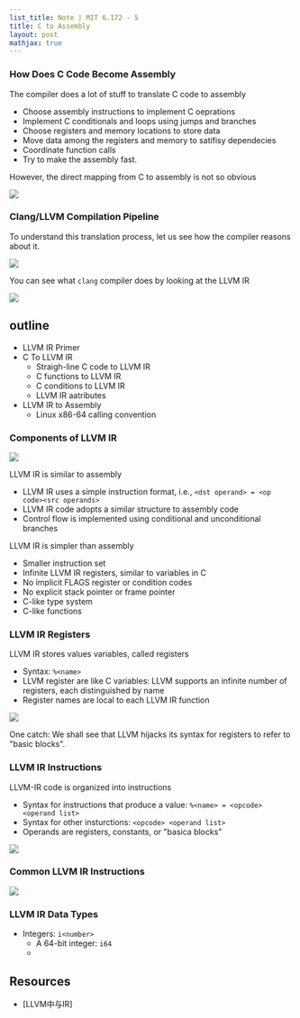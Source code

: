 ```yaml
---
list_title: Note | MIT 6.172 - 5
title: C to Assembly
layout: post
mathjax: true
---
```


### How Does C Code Become Assembly

The compiler does a lot of stuff to translate C code to assembly

- Choose assembly instructions to implement C oeprations
- Implement C conditionals and loops using jumps and branches
- Choose registers and memory locations to store data
- Move data among the registers and memory to satifisy dependecies
- Coordinate function calls
- Try to make the assembly fast.

However, the direct mapping from C to assembly is not so obvious

<img class="md-img-center" src="{{site.baseurl}}/assets/images/2021/07/perf-5-1.png">

### Clang/LLVM Compilation Pipeline

To understand this translation process, let us see how the compiler reasons about it.

<img class="md-img-center" src="{{site.baseurl}}/assets/images/2021/07/perf-5-2.png">

You can see what `clang` compiler does by looking at the LLVM IR

<img class="md-img-center" src="{{site.baseurl}}/assets/images/2021/07/perf-5-3.png">

## outline

- LLVM IR Primer
- C To LLVM IR
    - Straigh-line C code to LLVM IR
    - C functions to LLVM IR
    - C conditions to LLVM IR
    - LLVM IR aatributes
- LLVM IR to Assembly
    - Linux x86-64 calling convention

### Components of LLVM IR

<img class="md-img-center" src="{{site.baseurl}}/assets/images/2021/07/perf-5-4.png">

LLVM IR is similar to assembly
- LLVM IR uses a simple instruction format, i.e., `<dst operand> = <op code><src operands>`
- LLVM IR code adopts a similar structure to assembly code
- Control flow is implemented using conditional and unconditional branches

LLVM IR is simpler than assembly
- Smaller instruction set
- Infinite LLVM IR registers, similar to variables in C
- No implicit FLAGS register or condition codes
- No explicit stack pointer or frame pointer
- C-like type system
- C-like functions

### LLVM IR Registers

LLVM IR stores values variables, called registers
- Syntax: `%<name>`
- LLVM register are like C variables: LLVM supports an infinite number of registers, each distinguished by name
- Register names are local to each LLVM IR function

<img class="md-img-center" src="{{site.baseurl}}/assets/images/2021/07/perf-5-5.png">

One catch: We shall see that LLVM hijacks its syntax for registers to refer to "basic blocks".

### LLVM IR Instructions

LLVM-IR code is organized into instructions
- Syntax for instructions that produce a value: `%<name> = <opcode> <operand list>`
- Syntax for other insturctions: `<opcode> <operand list>`
- Operands are registers, constants, or "basica blocks"

<img class="md-img-center" src="{{site.baseurl}}/assets/images/2021/07/perf-5-6.png">

### Common LLVM IR Instructions

<img class="md-img-center" src="{{site.baseurl}}/assets/images/2021/07/perf-5-7.png">

### LLVM IR Data Types

- Integers: `i<number>`
    - A 64-bit integer: `i64`
    - 


## Resources

- [LLVM中与IR]